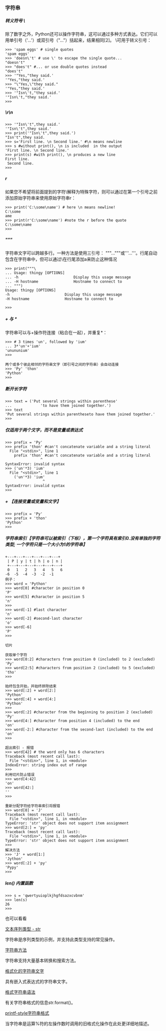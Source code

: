 ### 字符串

##### 转义符号 \

除了数字之外，Python还可以操作字符串，这可以通过多种方式表达。它们可以用单引号（'...'）或双引号（"..."）括起来，结果相同\[2\]。 \可用于转义引号：

```
>>> 'spam eggs' # single quotes
'spam eggs'
>>> 'doesn\'t' # use \' to escape the single quote...
"doesn't"
>>> "does't" #... or use double quotes instead
"does't"
>>> '"Yes,"they said.'
'"Yes,"they said.'
>>> "\"Yes,\"they said."
'"Yes,"they said.'
>>> '"Isn\'t,"they said.'
'"Isn\'t,"they said.'
>>>
```

##### \r\n

```
>>> '"Isn\'t",they said.'
'"Isn\'t",they said.'
>>> print('"Isn\'t",they said.')
"Isn't",they said.
>>> s='First line. \n Second line.' #\n means newline
>>> s #without print(), \n is included  in the output
'First line. \n Second line.'
>>> print(s) #with print(), \n produces a new line
First line.
 Second line.
>>>
```

##### r

如果您不希望将前面提到的字符\解释为特殊字符，则可以通过在第一个引号之前添加原始字符串来使用原始字符串r：

```
>>> print('C:\some\name') # here \n means newline!
C:\some
ame
>>> print(r'C:\some\name') #note the r before the quote
C:\some\name
>>>
```

##### """

字符串文字可以跨越多行。一种方法是使用三引号： """..."""或'''...'''。行尾自动包含在字符串中，但可以通过\在行尾添加a来防止这种情况

```
>>> print("""\
... Usage: thingy [OPTIONS]
... -h                         Display this usage message
... -H hostname                Hostname to connect to
... """)
Usage: thingy [OPTIONS]
-h                         Display this usage message
-H hostname                Hostname to connect to

>>>
```

##### + 与 \*

字符串可以与+操作符连接（粘合在一起），并重复\*：

```
>>> # 3 times 'un', followed by 'ium'
... 3*'un'+'ium'
'unununium'
>>>

两个或多个彼此相邻的字符串文字（即引号之间的字符串）会自动连接
>>> 'Py' 'thon'
'Python'
>>>
```

##### 断开长字符

```
>>> text = ('Put several strings within parenthese'
...             'to have them joined together.')
>>> text
'Put several strings within parentheseto have them joined together.'
>>>
```

##### 仅适用于两个文字，而不是变量或表达式

```
>>> prefix = 'Py'
>>> prefix 'thon' #can't concatenate variable and a string literal
  File "<stdin>", line 1
    prefix 'thon' #can't concatenate variable and a string literal
                ^
SyntaxError: invalid syntax
>>> ('un'*3) 'ium'
  File "<stdin>", line 1
    ('un'*3) 'ium'
                 ^
SyntaxError: invalid syntax
>>>
```

##### + 【连接变量或变量和文字】

```
>>> prefix = 'Py'
>>> prefix + 'thon'
'Python'
>>>
```

##### 字符串索引【字符串可以被索引（下标），第一个字符具有索引0.没有单独的字符类型; 一个字符只是一个大小为1的字符串】

```
+---+---+---+---+---+---+
 | P | y | t | h | o | n |
 +---+---+---+---+---+---+
 0   1   2   3   4   5   6
-6  -5  -4  -3  -2  -1
例子：
>>> word = 'Python'
>>> word[0] #character in position 0
'P'
>>> word[5] #character in position 5
'n'
>>>
>>> word[-1] #last character
'n'
>>> word[-2] #second-last character
'o'
>>> word[-6]
'P'
>>>

切片

获取单个字符
>>> word[0:2] #characters from position 0 (included) to 2 (excluded)
'Py'
>>> word[2:5] #characters from position 2 (included) to 5 (excluded)
'tho'
>>>

始终包含开始，并始终排除结束
>>> word[:2] + word[2:]
'Python'
>>> word[:4] + word[4:]
'Python'
>>>
>>> word[:2] #character from the beginning to position 2 (excluded)
'Py'
>>> word[4:] #character from position 4 (included) to the end
'on'
>>> word[-2:] #character from the second-last (included) to the end
'on'
>>>

超出索引 - 报错
>>> word[42] # the word only has 6 characters
Traceback (most recent call last):
  File "<stdin>", line 1, in <module>
IndexError: string index out of range
>>>
利用切片防止错误
>>> word[4:42]
'on'
>>> word[42:]
''
>>>

重新分配字符给字符串索引将报错
>>> word[0] = 'J'
Traceback (most recent call last):
  File "<stdin>", line 1, in <module>
TypeError: 'str' object does not support item assignment
>>> word[2:] = 'py'
Traceback (most recent call last):
  File "<stdin>", line 1, in <module>
TypeError: 'str' object does not support item assignment
>>>
解决方法
>>> 'J' + word[1:]
'Jython'
>>> word[:2] + 'py'
'Pypy'
>>>
```

##### len\(\) 内置函数

```
>>> s = 'qwertyuioplkjhgfdsazxcvbnm'
>>> len(s)
26
>>>
```

也可以看看

[文本序列类型 - str](https://docs.python.org/3/library/stdtypes.html#textseq)

字符串是序列类型的示例，并支持此类型支持的常见操作。

[字符串方法](https://docs.python.org/3/library/stdtypes.html#string-methods)

字符串支持大量基本转换和搜索方法。

[格式化的字符串文字](https://docs.python.org/3/reference/lexical_analysis.html#f-strings)

具有嵌入式表达式的字符串文字。

[格式字符串语法](https://docs.python.org/3/library/string.html#formatstrings)

有关字符串格式的信息str.format\(\)。

[printf-style字符串格式](https://docs.python.org/3/library/stdtypes.html#old-string-formatting)

当字符串是运算%符的左操作数时调用的旧格式化操作在此处更详细地描述。


